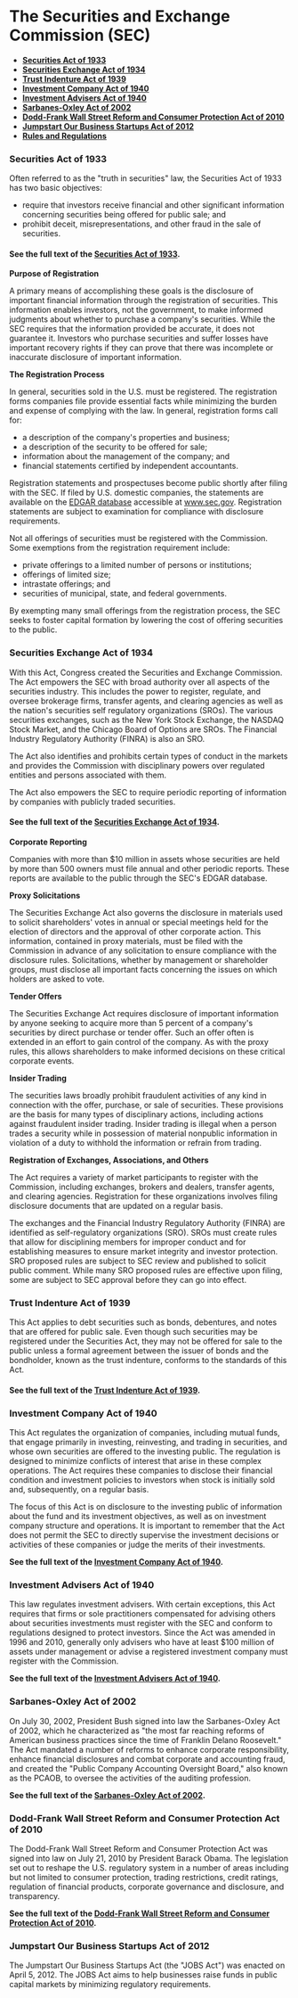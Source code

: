 # The Securities and Exchange Commission (SEC)

* ****[**Securities Act of 1933**](https://www.investor.gov/introduction-investing/investing-basics/role-sec/laws-govern-securities-industry#secact1933)****
* ****[**Securities Exchange Act of 1934**](https://www.investor.gov/introduction-investing/investing-basics/role-sec/laws-govern-securities-industry#secexact1934)****
* ****[**Trust Indenture Act of 1939**](https://www.investor.gov/introduction-investing/investing-basics/role-sec/laws-govern-securities-industry#trustinact1939)****
* ****[**Investment Company Act of 1940**](https://www.investor.gov/introduction-investing/investing-basics/role-sec/laws-govern-securities-industry#invcoact1940)****
* ****[**Investment Advisers Act of 1940**](https://www.investor.gov/introduction-investing/investing-basics/role-sec/laws-govern-securities-industry#invadvact1940)****
* ****[**Sarbanes-Oxley Act of 2002**](https://www.investor.gov/introduction-investing/investing-basics/role-sec/laws-govern-securities-industry#sox2002)****
* ****[**Dodd-Frank Wall Street Reform and Consumer Protection Act of 2010**](https://www.investor.gov/introduction-investing/investing-basics/role-sec/laws-govern-securities-industry#df2010)****
* ****[**Jumpstart Our Business Startups Act of 2012**](https://www.investor.gov/introduction-investing/investing-basics/role-sec/laws-govern-securities-industry#jobs2012)****
* ****[**Rules and Regulations**](https://www.sec.gov/about/laws/secrulesregs.htm)****

### Securities Act of 1933

Often referred to as the "truth in securities" law, the Securities Act of 1933 has two basic objectives:

* require that investors receive financial and other significant information concerning securities being offered for public sale; and
* prohibit deceit, misrepresentations, and other fraud in the sale of securities.

#### **See the full text of the **[**Securities Act of 1933**](https://www.govinfo.gov/content/pkg/COMPS-1884/pdf/COMPS-1884.pdf)**.**

**Purpose of Registration**

A primary means of accomplishing these goals is the disclosure of important financial information through the registration of securities. This information enables investors, not the government, to make informed judgments about whether to purchase a company's securities. While the SEC requires that the information provided be accurate, it does not guarantee it. Investors who purchase securities and suffer losses have important recovery rights if they can prove that there was incomplete or inaccurate disclosure of important information.

**The Registration Process**

In general, securities sold in the U.S. must be registered. The registration forms companies file provide essential facts while minimizing the burden and expense of complying with the law. In general, registration forms call for:

* a description of the company's properties and business;
* a description of the security to be offered for sale;
* information about the management of the company; and
* financial statements certified by independent accountants.

Registration statements and prospectuses become public shortly after filing with the SEC. If filed by U.S. domestic companies, the statements are available on the [EDGAR database](https://www.sec.gov/edgar/quickedgar.htm) accessible at www.sec.gov. Registration statements are subject to examination for compliance with disclosure requirements.

Not all offerings of securities must be registered with the Commission. Some exemptions from the registration requirement include:

* private offerings to a limited number of persons or institutions;
* offerings of limited size;
* intrastate offerings; and
* securities of municipal, state, and federal governments.

By exempting many small offerings from the registration process, the SEC seeks to foster capital formation by lowering the cost of offering securities to the public.

### Securities Exchange Act of 1934

With this Act, Congress created the Securities and Exchange Commission. The Act empowers the SEC with broad authority over all aspects of the securities industry. This includes the power to register, regulate, and oversee brokerage firms, transfer agents, and clearing agencies as well as the nation's securities self regulatory organizations (SROs). The various securities exchanges, such as the New York Stock Exchange, the NASDAQ Stock Market, and the Chicago Board of Options are SROs. The Financial Industry Regulatory Authority (FINRA) is also an SRO.

The Act also identifies and prohibits certain types of conduct in the markets and provides the Commission with disciplinary powers over regulated entities and persons associated with them.

The Act also empowers the SEC to require periodic reporting of information by companies with publicly traded securities.

#### **See the full text of the **[**Securities Exchange Act of 1934**](https://www.govinfo.gov/content/pkg/COMPS-1885/pdf/COMPS-1885.pdf)**.**

**Corporate Reporting**

Companies with more than $10 million in assets whose securities are held by more than 500 owners must file annual and other periodic reports. These reports are available to the public through the SEC's EDGAR database.

**Proxy Solicitations**

The Securities Exchange Act also governs the disclosure in materials used to solicit shareholders' votes in annual or special meetings held for the election of directors and the approval of other corporate action. This information, contained in proxy materials, must be filed with the Commission in advance of any solicitation to ensure compliance with the disclosure rules. Solicitations, whether by management or shareholder groups, must disclose all important facts concerning the issues on which holders are asked to vote.

**Tender Offers**

The Securities Exchange Act requires disclosure of important information by anyone seeking to acquire more than 5 percent of a company's securities by direct purchase or tender offer. Such an offer often is extended in an effort to gain control of the company. As with the proxy rules, this allows shareholders to make informed decisions on these critical corporate events.

**Insider Trading**

The securities laws broadly prohibit fraudulent activities of any kind in connection with the offer, purchase, or sale of securities. These provisions are the basis for many types of disciplinary actions, including actions against fraudulent insider trading. Insider trading is illegal when a person trades a security while in possession of material nonpublic information in violation of a duty to withhold the information or refrain from trading.

**Registration of Exchanges, Associations, and Others**

The Act requires a variety of market participants to register with the Commission, including exchanges, brokers and dealers, transfer agents, and clearing agencies. Registration for these organizations involves filing disclosure documents that are updated on a regular basis.

The exchanges and the Financial Industry Regulatory Authority (FINRA) are identified as self-regulatory organizations (SRO). SROs must create rules that allow for disciplining members for improper conduct and for establishing measures to ensure market integrity and investor protection. SRO proposed rules are subject to SEC review and published to solicit public comment. While many SRO proposed rules are effective upon filing, some are subject to SEC approval before they can go into effect.

### Trust Indenture Act of 1939

This Act applies to debt securities such as bonds, debentures, and notes that are offered for public sale. Even though such securities may be registered under the Securities Act, they may not be offered for sale to the public unless a formal agreement between the issuer of bonds and the bondholder, known as the trust indenture, conforms to the standards of this Act.

#### **See the full text of the **[**Trust Indenture Act of 1939**](https://www.govinfo.gov/content/pkg/COMPS-1888/pdf/COMPS-1888.pdf)**.**

### Investment Company Act of 1940

This Act regulates the organization of companies, including mutual funds, that engage primarily in investing, reinvesting, and trading in securities, and whose own securities are offered to the investing public. The regulation is designed to minimize conflicts of interest that arise in these complex operations. The Act requires these companies to disclose their financial condition and investment policies to investors when stock is initially sold and, subsequently, on a regular basis.&#x20;

The focus of this Act is on disclosure to the investing public of information about the fund and its investment objectives, as well as on investment company structure and operations. It is important to remember that the Act does not permit the SEC to directly supervise the investment decisions or activities of these companies or judge the merits of their investments.

**See the full text of the **[**Investment Company Act of 1940**](https://www.govinfo.gov/content/pkg/COMPS-1879/pdf/COMPS-1879.pdf)**.**

### Investment Advisers Act of 1940

This law regulates investment advisers. With certain exceptions, this Act requires that firms or sole practitioners compensated for advising others about securities investments must register with the SEC and conform to regulations designed to protect investors. Since the Act was amended in 1996 and 2010, generally only advisers who have at least $100 million of assets under management or advise a registered investment company must register with the Commission.

**See the full text of the **[**Investment Advisers Act of 1940**](https://www.govinfo.gov/content/pkg/COMPS-1878/pdf/COMPS-1878.pdf)**.**

### Sarbanes-Oxley Act of 2002

On July 30, 2002, President Bush signed into law the Sarbanes-Oxley Act of 2002, which he characterized as "the most far reaching reforms of American business practices since the time of Franklin Delano Roosevelt." The Act mandated a number of reforms to enhance corporate responsibility, enhance financial disclosures and combat corporate and accounting fraud, and created the "Public Company Accounting Oversight Board," also known as the PCAOB, to oversee the activities of the auditing profession.&#x20;

**See the full text of the **[**Sarbanes-Oxley Act of 2002**](https://www.govinfo.gov/content/pkg/COMPS-1883/pdf/COMPS-1883.pdf)**.**

### Dodd-Frank Wall Street Reform and Consumer Protection Act of 2010

The Dodd-Frank Wall Street Reform and Consumer Protection Act was signed into law on July 21, 2010 by President Barack Obama. The legislation set out to reshape the U.S. regulatory system in a number of areas including but not limited to consumer protection, trading restrictions, credit ratings, regulation of financial products, corporate governance and disclosure, and transparency.&#x20;

**See the full text of the **[**Dodd-Frank Wall Street Reform and Consumer Protection Act of 2010**](https://www.govinfo.gov/content/pkg/COMPS-9515/pdf/COMPS-9515.pdf)**.**

### Jumpstart Our Business Startups Act of 2012

The Jumpstart Our Business Startups Act (the "JOBS Act") was enacted on April 5, 2012. The JOBS Act aims to help businesses raise funds in public capital markets by minimizing regulatory requirements.
